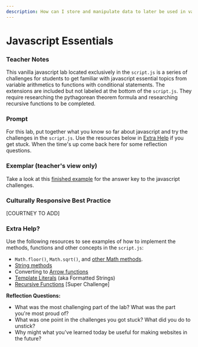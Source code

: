 ```yaml
---
description: How can I store and manipulate data to later be used in various ways throughout my website?
---
```


# Javascript Essentials

### Teacher Notes

This vanilla javascript lab located exclusively in the `script.js` is a series of challenges for students to get familiar with javascript essential topics from variable arithmetics to functions with conditional statements. The extensions are included but not labeled at the bottom of the `script.js`. They require researching the pythagorean theorem formula and researching recursive functions to be completed.

### Prompt

For this lab, put together what you know so far about javascript and try the challenges in the `script.js`. Use the resources below in [Extra Help](#extra-help) if you get stuck. When the time's up come back here for some reflection questions.


### Exemplar (teacher's view only)

Take a look at this [finished example](./U2LAB1-Exemplar/index.html) for the answer key to the javascript challenges.

### Culturally Responsive Best Practice

[COURTNEY TO ADD]

### Extra Help?

Use the following resources to see examples of how to implement the methods, functions and other concepts in the `script.js`:

- `Math.floor()`, `Math.sqrt()`, and [other Math methods](https://www.w3schools.com/js/js_math.asp).
- [String methods](https://www.w3schools.com/js/js_string_methods.asp)
- Converting to [Arrow functions](https://www.w3schools.com/js/js_arrow_function.asp)
- [Template Literals](https://www.w3schools.com/js/js_string_templates.asp) (aka Formatted Strings)
- [Recursive Functions](https://www.javascripttutorial.net/javascript-recursive-function/) [Super Challenge]


**Reflection Questions:**

- What was the most challenging part of the lab? What was the part you're most proud of?
- What was one point in the challenges you got stuck? What did you do to unstick?
- Why might what you've learned today be useful for making websites in the future?
